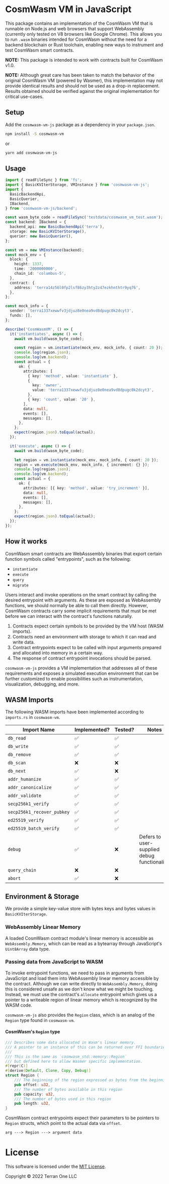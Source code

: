 # CosmWasm VM in JavaScript

This package contains an implementation of the CosmWasm VM that is runnable on Node.js and web browsers that support
WebAssembly (currently only tested on V8 browsers like Google Chrome).
This allows you to run `.wasm` binaries intended for CosmWasm without the need for a backend blockchain or Rust
toolchain, enabling new ways to instrument and test CosmWasm smart contracts.

**NOTE:** This package is intended to work with contracts built for CosmWasm v1.0.

**NOTE:** Although great care has been taken to match the behavior of the original CosmWasm VM (powered by Wasmer),
this
implementation may not provide identical results and should not be used as a drop-in replacement. Results obtained
should be verified against the original implementation for critical use-cases.

## Setup

Add the `cosmwasm-vm-js` package as a dependency in your `package.json`.

```sh
npm install -S cosmwasm-vm
```

or

```sh
yarn add cosmwasm-vm-js
```

## Usage

```ts
import { readFileSync } from 'fs';
import { BasicKVIterStorage, VMInstance } from 'cosmwasm-vm-js';
import {
  BasicBackendApi,
  BasicQuerier,
  IBackend,
} from 'cosmwasm-vm-js/backend';

const wasm_byte_code = readFileSync('testdata/cosmwasm_vm_test.wasm');
const backend: IBackend = {
  backend_api: new BasicBackendApi('terra'),
  storage: new BasicKVIterStorage(),
  querier: new BasicQuerier(),
};

const vm = new VMInstance(backend);
const mock_env = {
  block: {
    height: 1337,
    time: '2000000000',
    chain_id: 'columbus-5',
  },
  contract: {
    address: 'terra14z56l0fp2lsf86zy3hty2z47ezkhnthtr9yq76',
  },
};

const mock_info = {
  sender: 'terra1337xewwfv3jdjuz8e0nea9vd8dpugc0k2dcyt3',
  funds: [],
};

describe('CosmWasmVM', () => {
  it('instantiates', async () => {
    await vm.build(wasm_byte_code);

    const region = vm.instantiate(mock_env, mock_info, { count: 20 });
    console.log(region.json);
    console.log(vm.backend);
    const actual = {
      ok: {
        attributes: [
          { key: 'method', value: 'instantiate' },
          {
            key: 'owner',
            value: 'terra1337xewwfv3jdjuz8e0nea9vd8dpugc0k2dcyt3',
          },
          { key: 'count', value: '20' },
        ],
        data: null,
        events: [],
        messages: [],
      },
    };
    expect(region.json).toEqual(actual);
  });

  it('execute', async () => {
    await vm.build(wasm_byte_code);

    let region = vm.instantiate(mock_env, mock_info, { count: 20 });
    region = vm.execute(mock_env, mock_info, { increment: {} });
    console.log(region.json);
    console.log(vm.backend);
    const actual = {
      ok: {
        attributes: [{ key: 'method', value: 'try_increment' }],
        data: null,
        events: [],
        messages: [],
      },
    };
    expect(region.json).toEqual(actual);
  });
});
```

## How it works

CosmWasm smart contracts are WebAsssembly binaries that export certain function symbols called "entrypoints", such as
the following:

- `instantiate`
- `execute`
- `query`
- `migrate`

Users interact and invoke operations on the smart contract by calling the desired entrypoint with arguments.
As these are exposed as WebAssembly functions, we should normally be able to call them directly.
However, CosmWasm contracts carry some implicit requirements that must be met before we can interact with the contract's
functions naturally.

1. Contracts expect certain symbols to be provided by the VM host (WASM imports).
2. Contracts need an environment with storage to which it can read and write data.
3. Contract entrypoints expect to be called with input arguments prepared and allocated into memory in a certain way.
4. The response of contract entrypoint invocations should be parsed.

`cosmwasm-vm-js` provides a VM implementation that addresses all of these requirements and exposes a simulated execution
environment that can be further customized to enable possibilities such as instrumentation, visualization, debugging,
and more.

## WASM Imports

The following WASM imports have been implemented according to `imports.rs` in `cosmwasm-vm`.

| Import Name                | Implemented?       | Tested?            | Notes                                        |
| -------------------------- |--------------------|--------------------| -------------------------------------------- |
| `db_read`                  | :white_check_mark: | :white_check_mark: |                                              |
| `db_write`                 | :white_check_mark: | :white_check_mark: |                                              |
| `db_remove`                | :white_check_mark: | :white_check_mark: |                                              |
| `db_scan`                  | :x:                | :x:                |                                              |
| `db_next`                  | :white_check_mark: | :x:                |                                              |
| `addr_humanize`            | :white_check_mark: | :white_check_mark: |                                              |
| `addr_canonicalize`        | :white_check_mark: | :white_check_mark: |                                              |
| `addr_validate`            | :white_check_mark: | :white_check_mark: |                                              |
| `secp256k1_verify`         | :white_check_mark: | :white_check_mark: |                                              |
| `secp256k1_recover_pubkey` | :white_check_mark: | :white_check_mark: |                                              |
| `ed25519_verify`           | :white_check_mark: | :white_check_mark: |                                              |
| `ed25519_batch_verify`     | :white_check_mark: | :white_check_mark: |                                              |
| `debug`                    | :white_check_mark: | :x:                | Defers to user-supplied debug functionality. |
| `query_chain`              | :x:                | :x:                |                                              |
| `abort`                    | :white_check_mark: | :x:                |                                              |

## Environment & Storage

We provide a simple key-value store with bytes keys and bytes values in `BasicKVIterStorage`.

### WebAssembly Linear Memory

A loaded CosmWasm contract module's linear memory is accessible as `WebAssembly.Memory`, which can be read as a
bytearray through
JavaScript's `Uint8Array` data type.

### Passing data from JavaScript to WASM

To invoke entrypoint functions, we need to pass in arguments from JavaScript and load them into WebAssembly linear
memory accessible by the contract. Although we can write directly to `WebAssembly.Memory`, doing this is considered
unsafe as we don't know what we might be touching.
Instead, we must use the contract's `allocate` entrypoint which gives us a pointer to a writeable region of linear
memory which is recognized by the WASM code.

`cosmwasm-vm-js` also provides the `Region` class, which is an analog of the `Region` type found in `cosmwasm-vm`.

#### CosmWasm's `Region` type

```rust
/// Describes some data allocated in Wasm's linear memory.
/// A pointer to an instance of this can be returned over FFI boundaries.
///
/// This is the same as `cosmwasm_std::memory::Region`
/// but defined here to allow Wasmer specific implementation.
#[repr(C)]
#[derive(Default, Clone, Copy, Debug)]
struct Region {
    /// The beginning of the region expressed as bytes from the beginning of the linear memory
    pub offset: u32,
    /// The number of bytes available in this region
    pub capacity: u32,
    /// The number of bytes used in this region
    pub length: u32,
}
```

CosmWasm contract entrypoints expect their parameters to be pointers to `Region` structs, which point to the actual data
via `offset`.

```text
arg ---> Region ---> argument data
```

# License

This software is licensed under the [MIT License](https://opensource.org/licenses/MIT).

Copyright &copy; 2022 Terran One LLC
